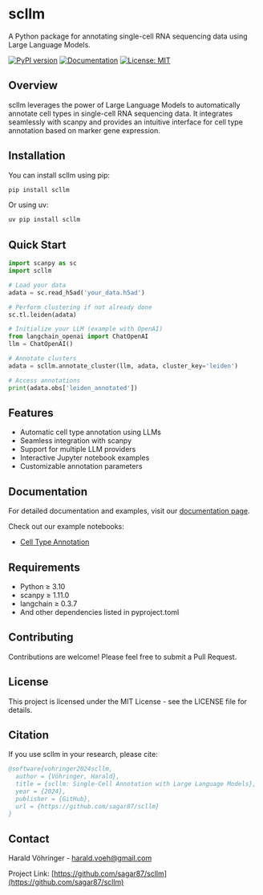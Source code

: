 # scllm

A Python package for annotating single-cell RNA sequencing data using Large Language Models.

[![PyPI version](https://badge.fury.io/py/scllm.svg)](https://badge.fury.io/py/scllm)
[![Documentation](https://img.shields.io/badge/docs-latest-brightgreen.svg)](https://haraldvohringer.com/scllm/)
[![License: MIT](https://img.shields.io/badge/License-MIT-yellow.svg)](https://opensource.org/licenses/MIT)

## Overview

scllm leverages the power of Large Language Models to automatically annotate cell types in single-cell RNA sequencing data. It integrates seamlessly with scanpy and provides an intuitive interface for cell type annotation based on marker gene expression.

## Installation

You can install scllm using pip:

```bash
pip install scllm
```

Or using uv:

```bash
uv pip install scllm
```

## Quick Start

```python
import scanpy as sc
import scllm

# Load your data
adata = sc.read_h5ad('your_data.h5ad')

# Perform clustering if not already done
sc.tl.leiden(adata)

# Initialize your LLM (example with OpenAI)
from langchain_openai import ChatOpenAI
llm = ChatOpenAI()

# Annotate clusters
adata = scllm.annotate_cluster(llm, adata, cluster_key='leiden')

# Access annotations
print(adata.obs['leiden_annotated'])
```

## Features

- Automatic cell type annotation using LLMs
- Seamless integration with scanpy
- Support for multiple LLM providers
- Interactive Jupyter notebook examples
- Customizable annotation parameters

## Documentation

For detailed documentation and examples, visit our [documentation page](https://haraldvohringer.com/scllm/).

Check out our example notebooks:

- [Cell Type Annotation](https://haraldvohringer.com/scllm/notebooks/cell_types.html)

## Requirements

- Python ≥ 3.10
- scanpy ≥ 1.11.0
- langchain ≥ 0.3.7
- And other dependencies listed in pyproject.toml

## Contributing

Contributions are welcome! Please feel free to submit a Pull Request.

## License

This project is licensed under the MIT License - see the LICENSE file for details.

## Citation

If you use scllm in your research, please cite:

```bibtex
@software{vohringer2024scllm,
  author = {Vöhringer, Harald},
  title = {scllm: Single-Cell Annotation with Large Language Models},
  year = {2024},
  publisher = {GitHub},
  url = {https://github.com/sagar87/scllm}
}
```

## Contact

Harald Vöhringer - [harald.voeh@gmail.com](mailto:harald.voeh@gmail.com)

Project Link: [https://github.com/sagar87/scllm](https://github.com/sagar87/scllm)

